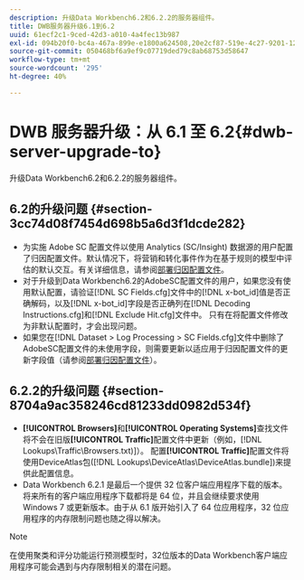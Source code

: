 ```yaml
---
description: 升级Data Workbench6.2和6.2.2的服务器组件。
title: DWB服务器升级6.1到6.2
uuid: 61ecf2c1-9ced-42d3-a010-4a4fec13b987
exl-id: 094b20f0-bc4a-467a-899e-e1800a624508,20e2cf87-519e-4c27-9201-1275550bb72a
source-git-commit: 050468bf6a9ef9c07719ded79c8ab68753d58647
workflow-type: tm+mt
source-wordcount: '295'
ht-degree: 40%

---
```


# DWB 服务器升级：从 6.1 至 6.2{#dwb-server-upgrade-to}

升级Data Workbench6.2和6.2.2的服务器组件。

## 6.2的升级问题 {#section-3cc74d08f7454d698b5a6d3f1dcde282}

* 为实施 Adobe SC 配置文件以使用 Analytics (SC/Insight) 数据源的用户配置了归因配置文件。默认情况下，将营销和转化事件作为在基于规则的模型中评估的默认交互。有关详细信息，请参阅[部署归因配置文件](https://experienceleague.adobe.com/docs/data-workbench/using/client/attribution-reports/c-attrib-profile-deploy.html?lang=en)。
* 对于升级到Data Workbench6.2的AdobeSC配置文件的用户，如果您没有使用默认配置，请验证[!DNL SC Fields.cfg]文件中的[!DNL x-bot_id]值是否正确解码，以及[!DNL x-bot_id]字段是否正确列在[!DNL Decoding Instructions.cfg]和[!DNL Exclude Hit.cfg]文件中。 只有在将配置文件修改为非默认配置时，才会出现问题。
* 如果您在[!DNL Dataset > Log Processing > SC Fields.cfg]文件中删除了AdobeSC配置文件的未使用字段，则需要更新以适应用于归因配置文件的更新字段值（请参阅[部署归因配置文件](https://experienceleague.adobe.com/docs/data-workbench/using/client/attribution-reports/c-attrib-profile-deploy.html?lang=en)）。

## 6.2.2的升级问题 {#section-8704a9ac358246cd81233dd0982d534f}

* **[!UICONTROL Browsers]**&#x200B;和&#x200B;**[!UICONTROL Operating Systems]**&#x200B;查找文件将不会在旧版&#x200B;**[!UICONTROL Traffic]**&#x200B;配置文件中更新（例如，[!DNL Lookups\Traffic\Browsers.txt)]）。 配置&#x200B;**[!UICONTROL Traffic]**&#x200B;配置文件将使用DeviceAtlas包([!DNL Lookups\DeviceAtlas\DeviceAtlas.bundle])来提供此配置信息。
* Data Workbench 6.2.1 是最后一个提供 32 位客户端应用程序下载的版本。将来所有的客户端应用程序下载都将是 64 位，并且会继续要求使用 Windows 7 或更新版本。由于从 6.1 版开始引入了 64 位应用程序，32 位应用程序的内存限制问题也随之得以解决。

>[!NOTE]
>
>在使用聚类和评分功能运行预测模型时，32位版本的Data Workbench客户端应用程序可能会遇到与内存限制相关的潜在问题。
